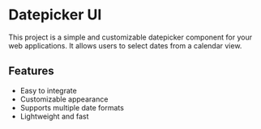 # Datepicker UI

This project is a simple and customizable datepicker component for your web applications. It allows users to select dates from a calendar view.

## Features

- Easy to integrate
- Customizable appearance
- Supports multiple date formats
- Lightweight and fast
